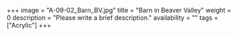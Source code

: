 +++
image = "A-09-02_Barn_BV.jpg"
title = "Barn in Beaver Valley"
weight = 0
description = "Please write a brief description."
availability = ""
tags = ["Acrylic"]
+++

